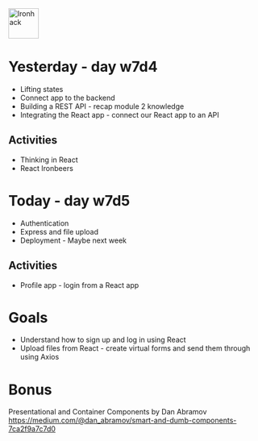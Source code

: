 <img src="https://raw.githubusercontent.com/webmad1019-1/w1d3-advanced-selectors-positioning-full-layout/master/img/ironhack.svg?sanitize=true" alt="Ironhack" width="60"/>

# Yesterday - day w7d4

- Lifting states
- Connect app to the backend
- Building a REST API - recap module 2 knowledge 
- Integrating the React app - connect our React app to an API

## Activities

- Thinking in React
- React Ironbeers

# Today - day w7d5

- Authentication
- Express and file upload
- Deployment - Maybe next week

## Activities

- Profile app - login from a React app

# Goals

- Understand how to sign up and log in using React
- Upload files from React - create virtual forms and send them through using Axios

# Bonus

Presentational and Container Components by Dan Abramov https://medium.com/@dan_abramov/smart-and-dumb-components-7ca2f9a7c7d0


